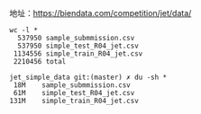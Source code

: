 地址：https://biendata.com/competition/jet/data/

```
wc -l *
  537950 sample_submmission.csv
  537950 simple_test_R04_jet.csv
 1134556 simple_train_R04_jet.csv
 2210456 total

jet_simple_data git:(master) ✗ du -sh *
 18M	sample_submmission.csv
 61M	simple_test_R04_jet.csv
131M	simple_train_R04_jet.csv
```
